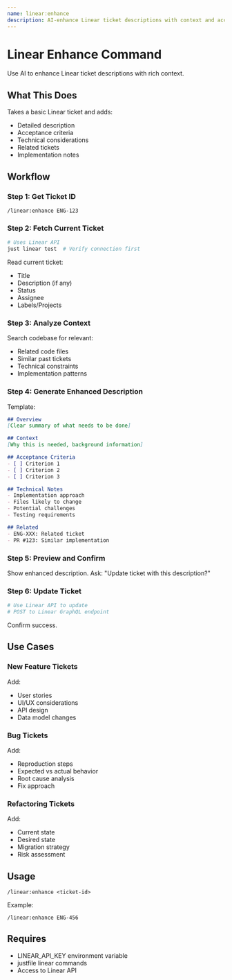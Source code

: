 ```yaml
---
name: linear:enhance
description: AI-enhance Linear ticket descriptions with context and acceptance criteria
---
```


# Linear Enhance Command

Use AI to enhance Linear ticket descriptions with rich context.

## What This Does

Takes a basic Linear ticket and adds:
- Detailed description
- Acceptance criteria
- Technical considerations
- Related tickets
- Implementation notes

## Workflow

### Step 1: Get Ticket ID

```
/linear:enhance ENG-123
```

### Step 2: Fetch Current Ticket

```bash
# Uses Linear API
just linear test  # Verify connection first
```

Read current ticket:
- Title
- Description (if any)
- Status
- Assignee
- Labels/Projects

### Step 3: Analyze Context

Search codebase for relevant:
- Related code files
- Similar past tickets
- Technical constraints
- Implementation patterns

### Step 4: Generate Enhanced Description

Template:

```markdown
## Overview
[Clear summary of what needs to be done]

## Context
[Why this is needed, background information]

## Acceptance Criteria
- [ ] Criterion 1
- [ ] Criterion 2
- [ ] Criterion 3

## Technical Notes
- Implementation approach
- Files likely to change
- Potential challenges
- Testing requirements

## Related
- ENG-XXX: Related ticket
- PR #123: Similar implementation
```

### Step 5: Preview and Confirm

Show enhanced description.
Ask: "Update ticket with this description?"

### Step 6: Update Ticket

```bash
# Use Linear API to update
# POST to Linear GraphQL endpoint
```

Confirm success.

## Use Cases

### New Feature Tickets

Add:
- User stories
- UI/UX considerations
- API design
- Data model changes

### Bug Tickets

Add:
- Reproduction steps
- Expected vs actual behavior
- Root cause analysis
- Fix approach

### Refactoring Tickets

Add:
- Current state
- Desired state
- Migration strategy
- Risk assessment

## Usage

```
/linear:enhance <ticket-id>
```

Example:
```
/linear:enhance ENG-456
```

## Requires

- LINEAR_API_KEY environment variable
- justfile linear commands
- Access to Linear API
